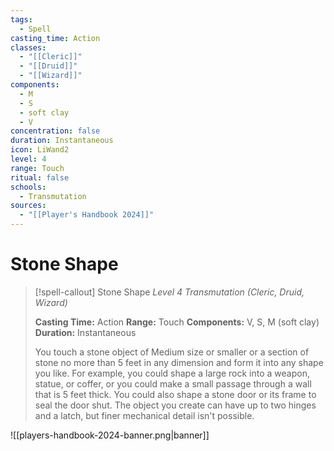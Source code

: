 ```yaml
---
tags:
  - Spell
casting_time: Action
classes:
  - "[[Cleric]]"
  - "[[Druid]]"
  - "[[Wizard]]"
components:
  - M
  - S
  - soft clay
  - V
concentration: false
duration: Instantaneous
icon: LiWand2
level: 4
range: Touch
ritual: false
schools:
  - Transmutation
sources:
  - "[[Player's Handbook 2024]]"
---
```


# Stone Shape

>[!spell-callout] Stone Shape
>_Level 4 Transmutation (Cleric, Druid, Wizard)_
>
>**Casting Time:** Action
>**Range:** Touch
>**Components:** V, S, M (soft clay)
>**Duration:** Instantaneous
>
>You touch a stone object of Medium size or smaller or a section of stone no more than 5 feet in any dimension and form it into any shape you like. For example, you could shape a large rock into a weapon, statue, or coffer, or you could make a small passage through a wall that is 5 feet thick. You could also shape a stone door or its frame to seal the door shut. The object you create can have up to two hinges and a latch, but finer mechanical detail isn't possible.


![[players-handbook-2024-banner.png|banner]]
